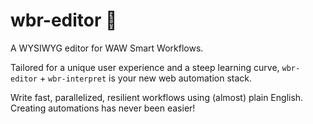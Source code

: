 # wbr-editor 📝
A WYSIWYG editor for WAW Smart Workflows.

Tailored for a unique user experience and a steep learning curve, `wbr-editor` + `wbr-interpret` is your new web automation stack.

Write fast, parallelized, resilient workflows using (almost) plain English. Creating automations has never been easier!